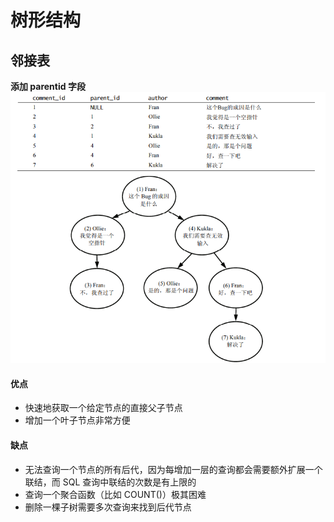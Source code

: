 # 树形结构

## 邻接表
**添加 parentid 字段**
![邻接表](images/1-1邻接表示意图.png)

#### 优点
- 快速地获取一个给定节点的直接父子节点
- 增加一个叶子节点非常方便

#### 缺点
- 无法查询一个节点的所有后代，因为每增加一层的查询都会需要额外扩展一个联结，而 SQL 查询中联结的次数是有上限的
- 查询一个聚合函数（比如 COUNT()）极其困难
- 删除一棵子树需要多次查询来找到后代节点